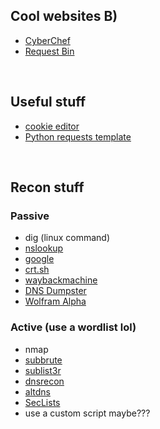 <style>#downloads { display: none !important; }</style>

## Cool websites B)
* [CyberChef](https://gchq.github.io/CyberChef/)
* [Request Bin](https://requestbin.com/)

&nbsp;

## Useful stuff
* [cookie editor](https://addons.mozilla.org/en-US/firefox/addon/cookie-editor/)
* [Python requests template](/6443/resources/post)

&nbsp;

## Recon stuff
### Passive
* dig (linux command)
* [nslookup](https://www.nslookup.io/)
* [google](https://google.com)
* [crt.sh](https://crt.sh/)
* [waybackmachine](https://archive.org/web/)
* [DNS Dumpster](https://dnsdumpster.com/)
* [Wolfram Alpha](https://dnsdumpster.com/)

### Active (use a wordlist lol)
* nmap
* [subbrute](https://github.com/TheRook/subbrute)
* [sublist3r](https://github.com/aboul3la/Sublist3r)
* [dnsrecon](https://github.com/darkoperator/dnsrecon)
* [altdns](https://github.com/infosec-au/altdns)
* [SecLists](https://github.com/danielmiessler/SecLists)
* use a custom script maybe???